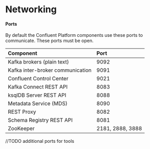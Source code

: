 # Networking



#### Ports

By default the Confluent Platform components use these ports to communicate. These ports must be open.

| Component | Port |
| :--- | :--- |
| Kafka brokers \(plain text\) | 9092 |
| Kafka inter-broker communication | 9091 |
| Confluent Control Center | 9021 |
| Kafka Connect REST API | 8083 |
| ksqlDB Server REST API | 8088 |
| Metadata Service \(MDS\) | 8090 |
| REST Proxy | 8082 |
| Schema Registry REST API | 8081 |
| ZooKeeper | 2181, 2888, 3888 |

//TODO additional ports for tools

